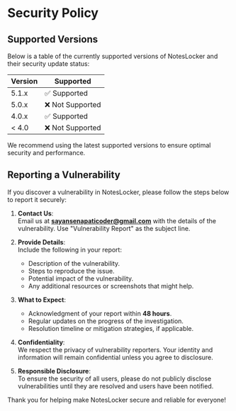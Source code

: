 # Security Policy

## Supported Versions

Below is a table of the currently supported versions of NotesLocker and their security update status:

| Version | Supported          |
| ------- | ------------------ |
| 5.1.x   | ✅ Supported        |
| 5.0.x   | ❌ Not Supported    |
| 4.0.x   | ✅ Supported        |
| < 4.0   | ❌ Not Supported    |

We recommend using the latest supported versions to ensure optimal security and performance.

## Reporting a Vulnerability

If you discover a vulnerability in NotesLocker, please follow the steps below to report it securely:

1. **Contact Us**:  
   Email us at **sayansenapaticoder@gmail.com** with the details of the vulnerability. Use "Vulnerability Report" as the subject line.

2. **Provide Details**:  
   Include the following in your report:
   - Description of the vulnerability.
   - Steps to reproduce the issue.
   - Potential impact of the vulnerability.
   - Any additional resources or screenshots that might help.

3. **What to Expect**:  
   - Acknowledgment of your report within **48 hours**.
   - Regular updates on the progress of the investigation.
   - Resolution timeline or mitigation strategies, if applicable.

4. **Confidentiality**:  
   We respect the privacy of vulnerability reporters. Your identity and information will remain confidential unless you agree to disclosure.

5. **Responsible Disclosure**:  
   To ensure the security of all users, please do not publicly disclose vulnerabilities until they are resolved and users have been notified.

Thank you for helping make NotesLocker secure and reliable for everyone!

